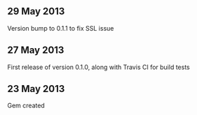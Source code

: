 29 May 2013
-----------
Version bump to 0.1.1 to fix SSL issue

27 May 2013
-----------
First release of version 0.1.0, along with Travis CI for build tests

23 May 2013
-----------
Gem created